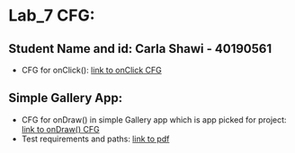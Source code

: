 # Lab_7 CFG:
## Student Name and id: Carla Shawi - 40190561
- CFG for onClick(): [link to onClick CFG](https://github.com/SOEN345-WINTER2024/cfg-graph-lab-CarlaShawi/blob/master/CFG/onClick%20method%20CFG.pdf)

## Simple Gallery App:
- CFG for onDraw() in simple Gallery app which is app picked for project: [link to onDraw() CFG](https://github.com/SOEN345-WINTER2024/cfg-graph-lab-CarlaShawi/blob/master/CFG/SimpleGalleryAppCFG.png)
- Test requirements and paths: [link to pdf](https://github.com/SOEN345-WINTER2024/cfg-graph-lab-CarlaShawi/blob/master/CFG/Coverage%20for%20onDraw%20Method%20(Simple%20Gallery).pdf)
  
